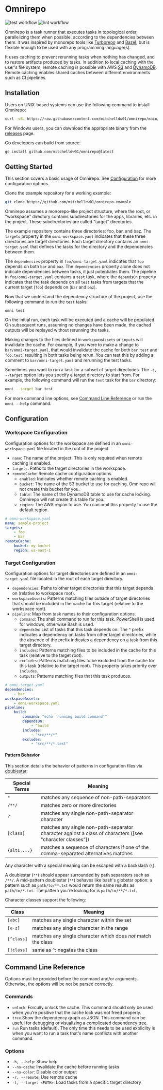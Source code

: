 # Omnirepo

![test workflow](https://github.com/mitchelldw01/omnirepo/actions/workflows/test.yaml/badge.svg)
![lint workflow](https://github.com/mitchelldw01/omnirepo/actions/workflows/lint.yaml/badge.svg)

Omnirepo is a task runner that executes tasks in topological order, parallelizing them when possible, according to the dependencies between them. It was inspired by monorepo tools like [Turborepo](https://turbo.build/repo) and [Bazel](https://bazel.build), but is flexible enough to be used with any programming language(s).

It uses caching to prevent rerunning tasks when nothing has changed, and to restore artifacts produced by tasks. In addition to local caching with the user's file system, remote caching is possible with AWS [S3](https://aws.amazon.com/s3/) and [DynamoDB](https://aws.amazon.com/dynamodb/). Remote caching enables shared caches between different environments such as CI pipelines.

## Installation

Users on UNIX-based systems can use the following command to install Omnirepo:

```sh
curl -sSL https://raw.githubusercontent.com/mitchelldw01/omnirepo/main/install.sh | sh
```

For Windows users, you can download the appropriate binary from the [releases](https://github.com/mitchelldw01/omnirepo/releases) page.

Go developers can build from source:

```sh
go install github.com/mitchelldw01/omnirepo@latest
```

## Getting Started

This section covers a basic usage of Omnirepo. See [Configuration](#configuration) for more configuration options.

Clone the example repository for a working example:

```sh
git clone https://github.com/mitchelldw01/omnirepo-example
```

Omnirepo assumes a monorepo-like project structure, where the root, or "workspace" directory contains subdirectories for the apps, libraries, etc. in the project. These subdirectories are called "target" directories.

The example repository contains three directories: foo, bar, and baz. The `targets` property in the `omni-workspace.yaml` indicates that these three directories are target directories. Each target directory contains an `omni-target.yaml` that defines the tasks for the directory and the dependencies between them.

The `dependencies` property in `foo/omni-target.yaml` indicates that `foo` depends on both `bar` and `baz`. The `dependencies` property alone does not indicate dependencies between tasks, it just potentiates them. The pipeline in `foo/omni-target.yaml` contains a `test` task, where the `dependsOn` property indicates that the task depends on all `test` tasks from targets that the current target (`foo`) depends on (`bar` and `baz`).

Now that we understand the dependency structure of the project, use the following command to run the `test` tasks:

```
omni test
```

On the initial run, each task will be executed and a cache will be populated. On subsequent runs, assuming no changes have been made, the cached outputs will be replayed without rerunning the tasks.

Making changes to the files defined in `workspaceAssets` or `inputs` will invalidate the cache. For example, if you were to make a change to `bar/omni-target.yaml`, that would invalidate the cache for both `bar:test` and `foo:test`, resulting in both tasks being rerun. You can test this by adding a comment to `bar/omni-target.yaml` and rerunning the test tasks.

Sometimes you want to run a task for a subset of target directories. The `-t, --target` option lets you specify a target directory to start from. For example, the following command will run the `test` task for the `bar` directory:

```sh
omni --target bar test
```

For more command line options, see [Command Line Reference](#command-line-reference) or run the `omni --help` command.

## Configuration

### Workspace Configuration

Configuration options for the workspace are defined in an `omni-workspace.yaml` file located in the root of the project.

- `name`: The name of the project. This is only required when remote caching is enabled.
- `targets`: Paths to the target directories in the workspace.
- `remoteCache`: Remote cache configuration options.
    - `enabled`: Indicates whether remote caching is enabled.
    - `bucket`: The name of the S3 bucket to use for caching. Omnirepo will not create this bucket for you.
    - `table`: The name of the DynamoDB table to use for cache locking. Omnirepo will not create this table for you.
    - `region`: The AWS region to use. You can omit this property to use the default region.

```yaml
# omni-workspace.yaml
name: sample-project
targets:
    - foo
    - bar
remoteCache:
    bucket: my-bucket
    region: us-east-1
```

### Target Configuration

Configuration options for target directories are defined in an `omni-target.yaml` file located in the root of each target directory.

- `dependencies`: Paths to other target directories that this target depends on (relative to workspace root).
- `workspaceAssets`: Patterns matching files outside of target directories that should be included in the cache for this target (relative to the workspace root).
- `pipeline`: Map from task names to their configuration options.
    - `command`: The shell command to run for this task. PowerShell is used for windows, otherwise Bash is used.
    - `dependsOn`: List of tasks that this task depends on. The `^` prefix indicates a dependency on tasks from other target directories, while the absence of the prefix indicates a dependency on a task from this target directory.
    - `includes`: Patterns matching files to be included in the cache for this task (relative to the target root).
    - `excludes`: Patterns matching files to be excluded from the cache for this task (relative to the target root). This property takes priority over `includes`.
    - `outputs`: Patterns matching files that this task produces.

```yaml
# omni-target.yaml
dependencies:
    - bar
workspaceAssets:
    - omni-workspace.yaml
pipeline:
    build:
        command: "echo 'running build command'"
        dependsOn:
            - ^build
        includes:
            - "src/**/*"
        excludes:
            - "src/**/*.test"
```

#### Pattern Behavior

This section details the behavior of patterns in configuration files via [doublestar](https://github.com/bmatcuk/doublestar):

Special Terms | Meaning
------------- | -------
`*`           | matches any sequence of non-path-separators
`/**/`        | matches zero or more directories
`?`           | matches any single non-path-separator character
`[class]`     | matches any single non-path-separator character against a class of characters ([see "character classes"])
`{alt1,...}`  | matches a sequence of characters if one of the comma-separated alternatives matches

Any character with a special meaning can be escaped with a backslash (`\`).

A doublestar (`**`) should appear surrounded by path separators such as `/**/`.
A mid-pattern doublestar (`**`) behaves like bash's globstar option: a pattern
such as `path/to/**.txt` would return the same results as `path/to/*.txt`. The
pattern you're looking for is `path/to/**/*.txt`.

Character classes support the following:

Class      | Meaning
---------- | -------
`[abc]`    | matches any single character within the set
`[a-z]`    | matches any single character in the range
`[^class]` | matches any single character which does *not* match the class
`[!class]` | same as `^`: negates the class

## Command Line Reference

Options must be provided before the command and/or arguments. Otherwise, the options will be not be parsed correctly.

### Commands

- `unlock`: Forcully unlock the cache. This command should only be used when you're positive that the cache lock was not freed properly.
- `tree` Show the dependency graph as JSON. This command can be useful for debugging or visualizing a complicated dependency tree.
- `run` Run tasks (default). The only time this needs to be used explicilty is when you want to run a task that's name conflicts with another command.

### Options

- `-h, --help`: Show help
- `--no-cache`: Invalidate the cache before running tasks
- `--no-color`: Disable color output
- `-r, --remote`: Use remote cache
- `-t, --target <PATH>`: Load tasks from a specific target directory
